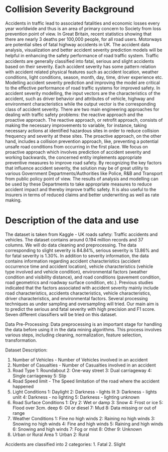 # Collision Severity Background

Accidents in traffic lead to associated fatalities and economic losses every year worldwide and thus is an area of primary concern to Society from loss prevention point of view. In Great Britain, recent statistics showing that there are nearly 3 deaths per 100,000 people, for all road users. Motorways are potential sites of fatal highway accidents in UK. The accident data analysis, visualization and better accident severity prediction models will be helpful in enhancing the safety performance of road trafﬁc system. Traffic accidents are generally classified into fatal, serious and slight accidents based on their severity. Each accident severity has some pattern relation with accident related physical features such as accident location, weather conditions, light conditions, season, month, day, time, driver experience etc.
  Modelling accident severity prediction and improving the model are critical to the effective performance of road traffic systems for improved safety.
In accident severity modelling, the input vectors are the characteristics of the accident, such as driver behavior and attributes of vehicle, highway and environment characteristics while the output vector is the corresponding class of accident severity.
There are two main engineering approaches for dealing with traffic safety problems: the reactive approach and the proactive approach. The reactive approach, or retrofit approach, consists of making the necessary improvements to variable, for instance, taking necessary actions at identified hazardous sites in order to reduce collision frequency and severity at these sites. The proactive approach, on the other hand, includes a collision prevention approach, like, preventing a potential unsafe road conditions from occurring in the first place.
  We focus on proactive approach which involves prediction of accident severity and working backwards, the concerned entity implements appropriate preventive measures to improve road safety. By recognizing the key factors that influence accident severity, the solution may be of great utility to various Government Departments/Authorities like Police, R&B and Transport from public policy point of view. The results of analysis and modelling can be used by these Departments to take appropriate measures to reduce accident impact and thereby improve traffic safety. It is also useful to the Insurers in terms of reduced claims and better underwriting as well as rate making.

# Description of the data and use

The dataset is taken from Kaggle - UK roads safety: Traffic accidents and vehicles. The dataset contains around 0.194 million records and 37 columns. We will do data cleaning and preprocessing. The data corresponding to slight severity is 84.84%, serious severity is 13.86% and for fatal severity is 1.30%. In addition to severity information, the data contains information regarding accident characteristics (accident occurrence time and accident location), vehicle characteristics (vehicle type involved and vehicle condition), environmental factors (weather condition and visibility distance), and road conditions (pavement condition, road geometrics and roadway surface condition, etc.).
Previous studies indicated that the factors associated with accident severity mainly include road characteristics, accidents characteristics, vehicle characteristics, driver characteristics, and environmental factors.  Several processing techniques as under sampling and oversampling will tried. Our main aim is to predict the serious and fatal severity with high precision and F1 score. Seven different classifiers will be tried on this dataset. 

Data Pre-Processing:
Data preprocessing is an important stage for handling the data before using it in the data mining algorithms. This process involves various steps, including cleaning, normalization, feature selection, transformation. 

Dataset Description: 
1.	Number of Vehicles - Number of Vehicles involved in an accident 
2.	Number of Casualties - Number of Casualties involved in an accident 
3.	Road Type 1: Roundabout 2: One-way street 3: Dual carriageway 4: Single carriageway 5: Slip 
4.	Road Speed limit - The Speed limitation of the road where the accident happened 
5.	Light Conditions 1: Daylight 2: Darkness - lights lit 3: Darkness - lights unlit 4: Darkness - no lighting 5: Darkness - lighting unknown 
6.	Road Surface Conditions 1: Dry 2: Wet or damp 3: Snow 4: Frost or ice 5: Flood over 3cm. deep 6: Oil or diesel 7: Mud 8: Data missing or out of range 
7.	Weather Conditions 1: Fine no high winds 2: Raining no high winds 3: Snowing no high winds 4: Fine and high winds 5: Raining and high winds 6: Snowing and high winds 7: Fog or mist 8: Other 9: Unknown 
8.	Urban or Rural Area 1: Urban 2: Rural 

Accidents are classified into 2 categories: 1. Fatal 2. Slight

